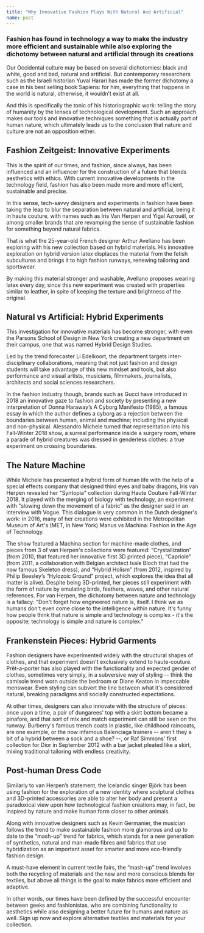```yaml
---
title: "Why Innovative Fashion Plays With Natural And Artificial"
name: post
---
```


### Fashion has found in technology a way to make the industry more efficient and sustainable while also exploring the dichotomy between natural and artificial through its creations

Our Occidental culture may be based on several dichotomies: black and white, good and bad, natural and artificial. But contemporary researchers such as the Israeli historian Yuval Harari has made the former dichotomy a case in his best selling book Sapiens: for him, everything that happens in the world is natural, otherwise, it wouldn’t exist at all.

And this is specifically the tonic of his historiographic work: telling the story of humanity by the lenses of technological development. Such an approach makes our tools and innovative techniques something that is actually part of human nature, which ultimately leads us to the conclusion that nature and culture are not an opposition either.

## Fashion Zeitgeist: Innovative Experiments

This is the spirit of our times, and fashion, since always, has been influenced and an influencer for the construction of a future that blends aesthetics with ethics. With current innovative developments in the technology field, fashion has also been made more and more efficient, sustainable and precise.

In this sense, tech-savvy designers and experiments in fashion have been taking the leap to blur the separation between natural and artificial, being it in haute couture, with names such as Iris Van Herpen and Yigal Azrouël, or among smaller brands that are revamping the sense of sustainable fashion for something beyond natural fabrics.

That is what the 25-year-old French designer Arthur Avellano has been exploring with his new collection based on hybrid materials. His innovative exploration on hybrid version latex displaces the material from the fetish subcultures and brings it to high fashion runways, renewing tailoring and sportswear.

By making this material stronger and washable, Avellano proposes wearing latex every day, since this new experiment was created with properties similar to leather, in spite of keeping the texture and brightness of the original.

## Natural vs Artificial: Hybrid Experiments

This investigation for innovative materials has become stronger, with even the Parsons School of Design in New York creating a new department on their campus, one that was named Hybrid Design Studies.

Led by the trend forecaster Li Edelkoort, the department targets inter-disciplinary collaborations, meaning that not just fashion and design students will take advantage of this new mindset and tools, but also performance and visual artists, musicians, filmmakers, journalists, architects and social sciences researchers.

In the fashion industry though, brands such as Gucci have introduced in 2018 an innovative gaze to fashion and society by presenting a new interpretation of Donna Haraway’s A Cyborg Manifesto (1985), a famous essay in which the author defines a cyborg as a rejection between the boundaries between human, animal and machine; including the physical and non-physical. Alessandro Michele turned that representation into his Fall-Winter 2018 show, a surreal performance inside a surgery room, where a parade of hybrid creatures was dressed in genderless clothes: a true experiment on crossing boundaries.

## The Nature Machine

While Michele has presented a hybrid form of human life with the help of a special effects company that designed third eyes and baby dragons, Iris van Herpen revealed her "Syntopia" collection during Haute Couture Fall-Winter 2018. It played with the merging of biology with technology, an experiment with "slowing down the movement of a fabric” as the designer said in an interview with Vogue. This dialogue is very common in the Dutch designer's work: in 2016, many of her creations were exhibited in the Metropolitan Museum of Art's (MET, in New York) Manus vs Machina: Fashion in the Age of Technology.

The show featured a Machina section for machine-made clothes, and pieces from 3 of van Herpen's collections were featured: “Crystallization” (from 2010, that featured her innovative first 3D printed piece), “Capriole” (from 2011, a collaboration with Belgian architect Isaïe Bloch that had the now famous Skeleton dress), and “Hybrid Holism” (from 2012, inspired by Philip Beesley’s “Hylozoic Ground” project, which explores the idea that all matter is alive). Despite being 3D-printed, her pieces still experiment with the form of nature by emulating birds, feathers, waves, and other natural references. For van Herpen, the dichotomy between nature and technology is a fallacy: "Don't forget how engineered nature is, itself. I think we as humans don't even come close to the intelligence within nature. It's funny how people think that nature is simple and technology is complex - it's the opposite; technology is simple and nature is complex."

## Frankenstein Pieces: Hybrid Garments

Fashion designers have experimented widely with the structural shapes of clothes, and that experiment doesn't exclusively extend to haute-couture. Prêt-a-porter has also played with the functionality and expected gender of clothes, sometimes very simply, in a subversive way of styling -- think the camisole trend worn outside the bedroom or Diane Keaton in impeccable menswear. Even styling can subvert the line between what it's considered natural, breaking paradigms and socially constructed expectations.

At other times, designers can also innovate with the structure of pieces: once upon a time, a pair of dungarees' top with a skirt bottom became a pinafore, and that sort of mix and match experiment can still be seen on the runway. Burberry's famous trench coats in plastic, like childhood raincoats, are one example, or the now infamous Balenciaga trainers -- aren't they a bit of a hybrid between a sock and a shoe? --, or Raf Simmons' first collection for Dior in  September 2012 with a bar jacket pleated like a skirt, mixing traditional tailoring with endless creativity.

## Post-human Dress Code

Similarly to van Herpen’s statement, the Icelandic singer Björk has been using fashion for the exploration of a new identity where sculptural clothes and 3D-printed accessories are able to alter her body and present a paradoxical view upon how technological fashion creations may, in fact, be inspired by nature and make human form closer to other animals.

Along with innovative designers such as Kevin Germanier, the musician follows the trend to make sustainable fashion more glamorous and up to date to the “mash-up” trend for fabrics, which stands for a new generation of synthetics, natural and man-made fibres and fabrics that use hybridization as an important asset for smarter and more eco-friendly fashion design.

A must-have element in current textile fairs, the “mash-up” trend involves both the recycling of materials and the new and more conscious blends for textiles, but above all things is the goal to make fabrics more efficient and adaptive.

In other words, our times have been defined by the successful encounter between geeks and fashionistas, who are combining functionality to aesthetics while also designing a better future for humans and nature as well. Sign up now and explore alternative textiles and materials for your collection.
